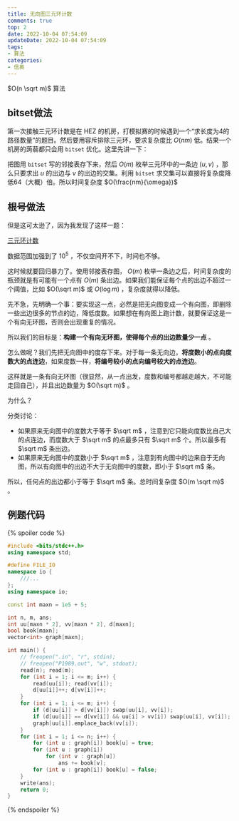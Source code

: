 ```yaml
---
title: 无向图三元环计数
comments: true
top: 2
date: 2022-10-04 07:54:09
updateDate: 2022-10-04 07:54:09
tags:
- 算法
categories:
- 信奥
---
```


$O(n \sqrt m)$ 算法

<!--more-->

## bitset做法

第一次接触三元环计数是在 HEZ 的机房，打模拟赛的时候遇到一个“求长度为4的路径数量”的题目。然后要用容斥排除三元环，要求复杂度比 $O(nm)$ 低。结果一个机房的蒟蒻都只会用 `bitset` 优化。这里先讲一下：

把图用 `bitset` 写的邻接表存下来，然后 $O(m)$ 枚举三元环中的一条边 $(u, v)$ ，那么只要求出 $u$ 的出边与 $v$ 的出边的交集。利用 `bitset` 求交集可以直接将复杂度降低64（大概）倍。所以时间复杂度 $O(\frac{nm}{\omega})$

## 根号做法

但是这可太逊了，因为我发现了这样一题：

[三元环计数](https://www.luogu.com.cn/problem/P1989)

数据范围加强到了 $10^5$ ，不仅空间开不下，时间也不够。

这时候就要回归暴力了。使用邻接表存图， $O(m)$ 枚举一条边之后，时间复杂度的瓶颈就是有可能有一个点有 $O(m)$ 条出边。如果我们能保证每个点的出边不超过一个阈值，比如 $O(\sqrt m)$ 或 $O(\log m)$ ，复杂度就得以降低。

先不急，先明确一个事：要实现这一点，必然是把无向图变成一个有向图，即删除一些出边很多的节点的边，降低度数。如果想在有向图上跑计数，就要保证这是一个有向无环图，否则会出现重复的情况。

所以我们的目标是：**构建一个有向无环图，使得每个点的出边数量少一点** 。

怎么做呢？我们先把无向图中的度存下来。对于每一条无向边，**将度数小的点向度数大的点连边**，如果度数一样，**将编号较小的点向编号较大的点连边**。

这样就是一条有向无环图（很显然，从一点出发，度数和编号都越走越大，不可能走回自己），并且出边数量为 $O(\sqrt m)$ 。

为什么？

分类讨论：

- 如果原来无向图中的度数大于等于 $\sqrt m$ ，注意到它只能向度数比自己大的点连边，而度数大于 $\sqrt m$ 的点最多只有 $\sqrt m$ 个。所以最多有 $\sqrt m$ 条出边。
- 如果原来无向图中的度数小于 $\sqrt m$ ，注意到有向图中的边来自于无向图，所以有向图中的出边不大于无向图中的度数，即小于 $\sqrt m$ 条。

所以，任何点的出边都小于等于 $\sqrt m$ 条。总时间复杂度 $O(m \sqrt m)$ 。

## 例题代码

{% spoiler code %}

```cpp
#include <bits/stdc++.h>
using namespace std;

#define FILE_IO
namespace io {
	///...
};
using namespace io;

const int maxn = 1e5 + 5;

int n, m, ans;
int uu[maxn * 2], vv[maxn * 2], d[maxn];
bool book[maxn];
vector<int> graph[maxn];

int main() {
	// freopen(".in", "r", stdin);
	// freopen("P1989.out", "w", stdout);
	read(n); read(m);
	for (int i = 1; i <= m; i++) {
		read(uu[i]); read(vv[i]);
		d[uu[i]]++; d[vv[i]]++;
	}
	for (int i = 1; i <= m; i++) {
		if (d[uu[i]] > d[vv[i]]) swap(uu[i], vv[i]);
		if (d[uu[i]] == d[vv[i]] && uu[i] > vv[i]) swap(uu[i], vv[i]);
		graph[uu[i]].emplace_back(vv[i]);
	}
	for (int i = 1; i <= n; i++) {
		for (int u : graph[i]) book[u] = true;
		for (int u : graph[i])
			for (int v : graph[u])
				ans += book[v];
		for (int u : graph[i]) book[u] = false;
	}
	write(ans);
	return 0;
}
```

{% endspoiler %}
